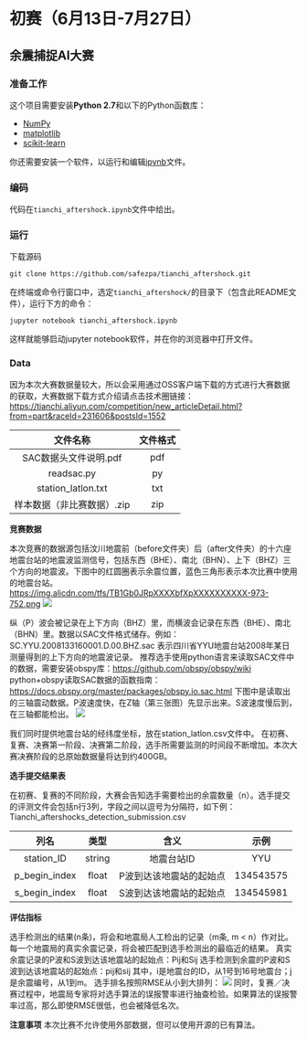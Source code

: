 # 初赛（6月13日-7月27日）
## 余震捕捉AI大赛

### 准备工作

这个项目需要安装**Python 2.7**和以下的Python函数库：

- [NumPy](http://www.numpy.org/)
- [matplotlib](http://matplotlib.org/)
- [scikit-learn](http://scikit-learn.org/stable/)

你还需要安装一个软件，以运行和编辑[ipynb](http://jupyter.org/)文件。



### 编码

代码在`tianchi_aftershock.ipynb`文件中给出。

### 运行

下载源码

```git clone https://github.com/safezpa/tianchi_aftershock.git```

在终端或命令行窗口中，选定`tianchi_aftershock/`的目录下（包含此README文件），运行下方的命令：

```jupyter notebook tianchi_aftershock.ipynb```

这样就能够启动jupyter notebook软件，并在你的浏览器中打开文件。

### Data

因为本次大赛数据量较大，所以会采用通过OSS客户端下载的方式进行大赛数据的获取，大赛数据下载方式介绍请点击技术圈链接：https://tianchi.aliyun.com/competition/new_articleDetail.html?from=part&raceId=231606&postsId=1552

|    文件名称     | 文件格式 |
| :------------: | :-----------------: | 
| SAC数据头文件说明.pdf |  pdf    | 
| readsac.py        |    py         | 
| station_latlon.txt        |    txt         |
| 样本数据（非比赛数据）.zip     |    zip         |

**竞赛数据**

本次竞赛的数据源包括汶川地震前（before文件夹）后（after文件夹）的十六座地震台站的地震波监测信号，包括东西（BHE）、南北（BHN）、上下（BHZ）三个方向的地震波。下图中的红圆圈表示余震位置，蓝色三角形表示本次比赛中使用的地震台站。
https://img.alicdn.com/tfs/TB1Gb0JRpXXXXbfXpXXXXXXXXXX-973-752.png
![](https://img.alicdn.com/tfs/TB1Gb0JRpXXXXbfXpXXXXXXXXXX-973-752.png)

纵（P）波会被记录在上下方向（BHZ）里，而横波会记录在东西（BHE）、南北（BHN）里。数据以SAC文件格式储存。例如：
SC.YYU.2008133160001.D.00.BHZ.sac
表示四川省YYU地震台站2008年某日测量得到的上下方向的地震波记录。
推荐选手使用python语言来读取SAC文件中的数据，需要安装obspy库：https://github.com/obspy/obspy/wiki
python+obspy读取SAC数据的函数指南：
https://docs.obspy.org/master/packages/obspy.io.sac.html
下图中是读取出的三轴震动数据。P波速度快，在Z轴（第三张图）先显示出来。S波速度慢后到，在三轴都能检出。
![](https://img.alicdn.com/tfs/TB1SV.3RXXXXXXgapXXXXXXXXXX-511-286.png)

我们同时提供地震台站的经纬度坐标，放在station_latlon.csv文件中。
在初赛、复赛、决赛第一阶段、决赛第二阶段，选手所需要监测的时间段不断增加。本次大赛决赛阶段的总原始数据量将达到约400GB。

**选手提交结果表**

在初赛、复赛的不同阶段，大赛会告知选手需要检出的余震数量（n）。选手提交的评测文件会包括n行3列，字段之间以逗号为分隔符，如下例：
Tianchi_aftershocks_detection_submission.csv

|    列名     | 类型 | 含义 | 示例 |
| :------------: | :-----------------: | :---------------: | :-------------: | 
| station_ID |  string    |    地震台站ID      |    YYU     |
| p_begin_index        |    float         |     P波到达该地震站的起始点     |   134543575       |
| s_begin_index        |    float         |     S波到达该地震站的起始点     |   134545981       |



**评估指标**

选手检测出的结果(n条)，将会和地震局人工检出的记录（m条, m < n）作对比。每一个地震局的真实余震记录，将会被匹配到选手检测出的最临近的结果。
真实余震记录的P波和S波到达该地震站的起始点：Pij和Sij
选手检测到余震的P波和S波到达该地震站的起始点：pij和sij
其中，i是地震台的ID，从1号到16号地震台；j是余震编号，从1到m。
选手排名按照RMSE从小到大排列：
![](https://img.alicdn.com/tfs/TB1RUd6RpXXXXX5aXXXXXXXXXXX-463-122.png)
同时，复赛／决赛过程中，地震局专家将对选手算法的误报警率进行抽查检验。如果算法的误报警率过高，那么即使RMSE很低，也会被降低名次。

**注意事项**
本次比赛不允许使用外部数据，但可以使用开源的已有算法。
